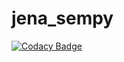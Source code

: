 # jena_sempy

[![Codacy Badge](https://api.codacy.com/project/badge/Grade/94f57077b40346b9afe3ddf86c2ce59d)](https://www.codacy.com/manual/alexandre.angleraud/jena_sempy?utm_source=github.com&amp;utm_medium=referral&amp;utm_content=Zorrander/jena_sempy&amp;utm_campaign=Badge_Grade)
